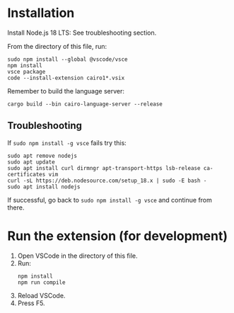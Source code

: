 # Installation

Install Node.js 18 LTS:
See troubleshooting section.

From the directory of this file, run:
```
sudo npm install --global @vscode/vsce
npm install
vsce package
code --install-extension cairo1*.vsix
```

Remember to build the language server:
```
cargo build --bin cairo-language-server --release
```

## Troubleshooting

If `sudo npm install -g vsce` fails try this:
```
sudo apt remove nodejs
sudo apt update
sudo apt install curl dirmngr apt-transport-https lsb-release ca-certificates vim
curl -sL https://deb.nodesource.com/setup_18.x | sudo -E bash -
sudo apt install nodejs
```
If successful, go back to `sudo npm install -g vsce` and continue from there.

# Run the extension (for development)

1. Open VSCode in the directory of this file.
2. Run:
   ```
   npm install
   npm run compile
   ```
3. Reload VSCode.
4. Press F5.
